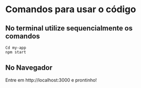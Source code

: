 # Comandos para usar o código

## No terminal utilize sequencialmente os comandos

```Cd my-app```
<br>
```npm start```
<br>
## No Navegador
Entre em http://localhost:3000 e prontinho!
